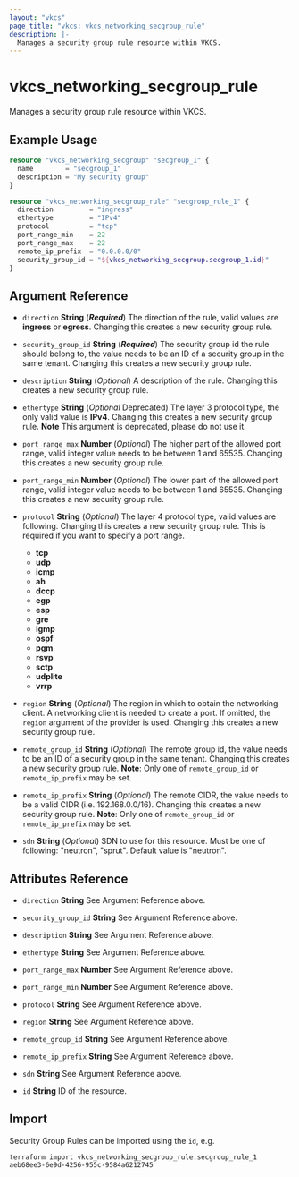 ```yaml
---
layout: "vkcs"
page_title: "vkcs: vkcs_networking_secgroup_rule"
description: |-
  Manages a security group rule resource within VKCS.
---
```


# vkcs_networking_secgroup_rule

Manages a security group rule resource within VKCS.

## Example Usage
```terraform
resource "vkcs_networking_secgroup" "secgroup_1" {
  name        = "secgroup_1"
  description = "My security group"
}

resource "vkcs_networking_secgroup_rule" "secgroup_rule_1" {
  direction         = "ingress"
  ethertype         = "IPv4"
  protocol          = "tcp"
  port_range_min    = 22
  port_range_max    = 22
  remote_ip_prefix  = "0.0.0.0/0"
  security_group_id = "${vkcs_networking_secgroup.secgroup_1.id}"
}
```

## Argument Reference
- `direction` **String** (***Required***) The direction of the rule, valid values are __ingress__ or __egress__. Changing this creates a new security group rule.

- `security_group_id` **String** (***Required***) The security group id the rule should belong to, the value needs to be an ID of a security group in the same tenant. Changing this creates a new security group rule.

- `description` **String** (*Optional*) A description of the rule. Changing this creates a new security group rule.

- `ethertype` **String** (*Optional* Deprecated) The layer 3 protocol type, the only valid value is __IPv4__. Changing this creates a new security group rule. **Note** This argument is deprecated, please do not use it.

- `port_range_max` **Number** (*Optional*) The higher part of the allowed port range, valid integer value needs to be between 1 and 65535. Changing this creates a new security group rule.

- `port_range_min` **Number** (*Optional*) The lower part of the allowed port range, valid integer value needs to be between 1 and 65535. Changing this creates a new security group rule.

- `protocol` **String** (*Optional*) The layer 4 protocol type, valid values are following. Changing this creates a new security group rule. This is required if you want to specify a port range.
  * __tcp__
  * __udp__
  * __icmp__
  * __ah__
  * __dccp__
  * __egp__
  * __esp__
  * __gre__
  * __igmp__
  * __ospf__
  * __pgm__
  * __rsvp__
  * __sctp__
  * __udplite__
  * __vrrp__

- `region` **String** (*Optional*) The region in which to obtain the networking client. A networking client is needed to create a port. If omitted, the `region` argument of the provider is used. Changing this creates a new security group rule.

- `remote_group_id` **String** (*Optional*) The remote group id, the value needs to be an ID of a security group in the same tenant. Changing this creates a new security group rule. **Note**: Only one of `remote_group_id` or `remote_ip_prefix` may be set.

- `remote_ip_prefix` **String** (*Optional*) The remote CIDR, the value needs to be a valid CIDR (i.e. 192.168.0.0/16). Changing this creates a new security group rule. **Note**: Only one of `remote_group_id` or `remote_ip_prefix` may be set.

- `sdn` **String** (*Optional*) SDN to use for this resource. Must be one of following: "neutron", "sprut". Default value is "neutron".


## Attributes Reference
- `direction` **String** See Argument Reference above.

- `security_group_id` **String** See Argument Reference above.

- `description` **String** See Argument Reference above.

- `ethertype` **String** See Argument Reference above.

- `port_range_max` **Number** See Argument Reference above.

- `port_range_min` **Number** See Argument Reference above.

- `protocol` **String** See Argument Reference above.

- `region` **String** See Argument Reference above.

- `remote_group_id` **String** See Argument Reference above.

- `remote_ip_prefix` **String** See Argument Reference above.

- `sdn` **String** See Argument Reference above.

- `id` **String** ID of the resource.



## Import

Security Group Rules can be imported using the `id`, e.g.

```shell
terraform import vkcs_networking_secgroup_rule.secgroup_rule_1 aeb68ee3-6e9d-4256-955c-9584a6212745
```
